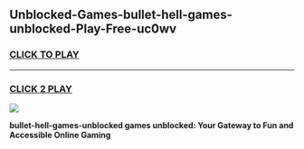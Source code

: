 
## Unblocked-Games-bullet-hell-games-unblocked-Play-Free-uc0wv
<h3>
<a href="https://premium76.site?title=bullet-hell-games-unblocked&ref=22A">CLICK TO PLAY</a></h3>
<hr>

<h3>
<a href="https://premium76.site?title=bullet-hell-games-unblocked&ref=22A">CLICK 2 PLAY</a>
  
</h3>

<a href="https://premium76.site?title=bullet-hell-games-unblocked&ref=22A"><img src="https://clearcache.store/games.png"></a>


**bullet-hell-games-unblocked games unblocked: Your Gateway to Fun and Accessible Online Gaming**
